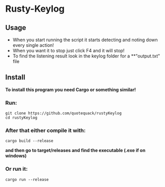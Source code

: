 # Rusty-Keylog

## Usage
* When you start running the script it starts detecting and noting down every single action!
* When you want it to stop just click F4 and it will stop!
* To find the listening result look in the keylog folder for a **"output.txt" file

## Install
**To install this program you need Cargo or something similar!**
### Run:
```
git clone https://github.com/quotequack/rustyKeylog
cd rustyKeylog
```
### After that either compile it with:
```
cargo build --release
```
**and then go to target/releases and find the executable (.exe if on windows)**
### Or run it:
```
cargo run --release
```
